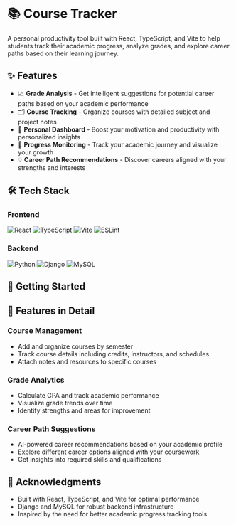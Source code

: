 # 📚 Course Tracker

A personal productivity tool built with React, TypeScript, and Vite to help students track their academic progress, analyze grades, and explore career paths based on their learning journey.

## ✨ Features

- 📈 **Grade Analysis** - Get intelligent suggestions for potential career paths based on your academic performance
- 🗂️ **Course Tracking** - Organize courses with detailed subject and project notes
- 🧠 **Personal Dashboard** - Boost your motivation and productivity with personalized insights
- 🎯 **Progress Monitoring** - Track your academic journey and visualize your growth
- 💡 **Career Path Recommendations** - Discover careers aligned with your strengths and interests

## 🛠️ Tech Stack

### Frontend
![React](https://img.shields.io/badge/React-20232A?style=for-the-badge&logo=react&logoColor=61DAFB)
![TypeScript](https://img.shields.io/badge/TypeScript-007ACC?style=for-the-badge&logo=typescript&logoColor=white)
![Vite](https://img.shields.io/badge/Vite-646CFF?style=for-the-badge&logo=vite&logoColor=white)
![ESLint](https://img.shields.io/badge/ESLint-4B32C3?style=for-the-badge&logo=eslint&logoColor=white)

### Backend
![Python](https://img.shields.io/badge/Python-3776AB?style=for-the-badge&logo=python&logoColor=white)
![Django](https://img.shields.io/badge/Django-092E20?style=for-the-badge&logo=django&logoColor=white)
![MySQL](https://img.shields.io/badge/MySQL-4479A1?style=for-the-badge&logo=mysql&logoColor=white)

## 🚀 Getting Started

## 🎨 Features in Detail

### Course Management
- Add and organize courses by semester
- Track course details including credits, instructors, and schedules
- Attach notes and resources to specific courses

### Grade Analytics
- Calculate GPA and track academic performance
- Visualize grade trends over time
- Identify strengths and areas for improvement

### Career Path Suggestions
- AI-powered career recommendations based on your academic profile
- Explore different career options aligned with your coursework
- Get insights into required skills and qualifications

## 🙏 Acknowledgments

- Built with React, TypeScript, and Vite for optimal performance
- Django and MySQL for robust backend infrastructure
- Inspired by the need for better academic progress tracking tools
